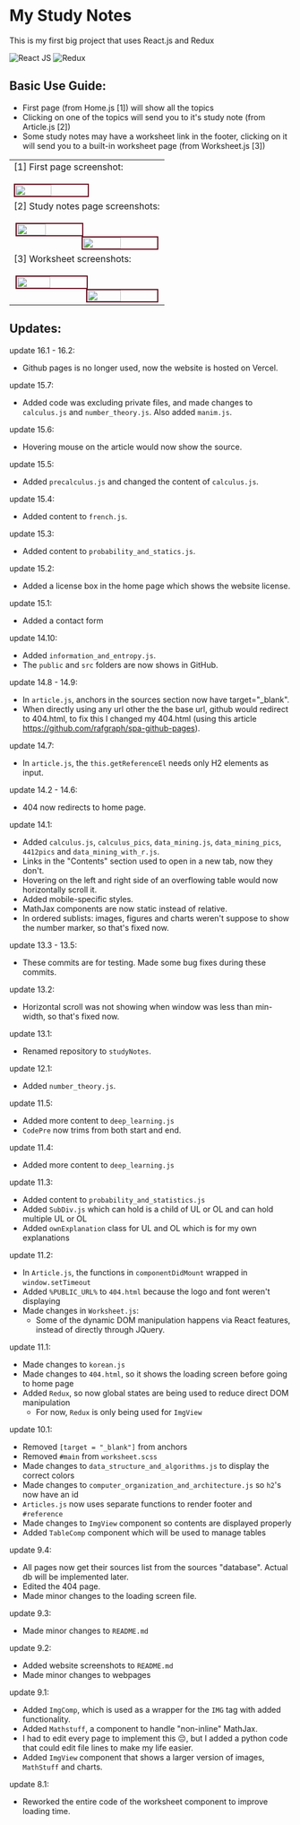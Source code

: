 # My Study Notes

This is my first big project that uses React.js and Redux

![React JS](https://img.shields.io/badge/React-20232A?style=for-the-badge&logo=react&logoColor=61DAFB") ![Redux](https://img.shields.io/badge/Redux-252525?style=for-the-badge&logo=redux&logoColor=7f51cb)

## Basic Use Guide:
- First page (from Home.js [1]) will show all the topics
- Clicking on one of the topics will send you to it's study note (from Article.js [2])
- Some study notes may have a worksheet link in the footer, clicking on it will send you to a built-in worksheet page (from Worksheet.js [3])

<table><tbody>
	<tr>
		<td>[1] First page screenshot:<br/><br/><img
			src="website_screenshots/home.png"
			style="width: 50%;border: solid #612 2px"
		/></td>
	</tr>
	<tr>
		<td>
			[2] Study notes page screenshots:<br/><br/>
			<img
				src="website_screenshots/history_of_science.png"
				style="border: solid #612 2px; float: left; width:45%;margin-left:1%"
			/>
			<img
				src="website_screenshots/probability_and_statistics.png"
				style="border: solid #612 2px; float: right; width:51%;margin-right:1%"
			/>
		</td>
	</tr>
	<tr><td>
		[3] Worksheet screenshots:<br/><br/>
		<img
			src="website_screenshots/worksheet1.png"
			style="float: left; width:48%; margin-left: 1%;border: solid #612 2px"
		/>
		<img
			src="website_screenshots/worksheet2.png"
			style="float: right; width:48%; margin-right: 1%;border: solid #612 2px"
		/>
	</td></tr>
</tbody></table>

## Updates:

update 16.1 - 16.2:
- Github pages is no longer used, now the website is hosted on Vercel.

update 15.7:
- Added code was excluding private files, and made changes to `calculus.js` and `number_theory.js`. Also added `manim.js`.

update 15.6:
- Hovering mouse on the article would now show the source.

update 15.5:
- Added `precalculus.js` and changed the content of `calculus.js`.

update 15.4:
- Added content to `french.js`.

update 15.3:
- Added content to `probability_and_statics.js`.

update 15.2:
- Added a license box in the home page which shows the website license.

update 15.1:
- Added a contact form

update 14.10:
- Added `information_and_entropy.js`.
- The `public` and `src` folders are now shows in GitHub.

update 14.8 - 14.9:
- In `article.js`, anchors in the sources section now have target="_blank".
- When directly using any url other the the base url, github would redirect to 404.html, to fix this I changed my 404.html (using this article https://github.com/rafgraph/spa-github-pages).

update 14.7:
- In `article.js`, the `this.getReferenceEl` needs only H2 elements as input.

update 14.2 - 14.6:
- 404 now redirects to home page.

update 14.1:
- Added `calculus.js`, `calculus_pics`, `data_mining.js`, `data_mining_pics`, `4412pics` and `data_mining_with_r.js`.
- Links in the "Contents" section used to open in a new tab, now they don't.
- Hovering on the left and right side of an overflowing table would now horizontally scroll it.
- Added mobile-specific styles.
- MathJax components are now static instead of relative.
- In ordered sublists: images, figures and charts weren't suppose to show the number marker, so that's fixed now.

update 13.3 - 13.5:
- These commits are for testing. Made some bug fixes during these commits.

update 13.2:
- Horizontal scroll was not showing when window was less than min-width, so that's fixed now.

update 13.1:
- Renamed repository to `studyNotes`.

update 12.1:
- Added `number_theory.js`.

update 11.5:
- Added more content to `deep_learning.js`
- `CodePre` now trims from both start and end.

update 11.4:
- Added more content to `deep_learning.js`

update 11.3:
- Added content to `probability_and_statistics.js`
- Added `SubDiv.js` which can hold is a child of UL or OL and can hold multiple UL or OL
- Added `ownExplanation` class for UL and OL which is for my own explanations

update 11.2:
- In `Article.js`, the functions in `componentDidMount` wrapped in `window.setTimeout`
- Added `%PUBLIC_URL%` to `404.html` because the logo and font weren't displaying
- Made changes in `Worksheet.js`:
	- Some of the dynamic DOM manipulation happens via React features, instead of directly through JQuery.

update 11.1:
- Made changes to `korean.js`
- Made changes to `404.html`, so it shows the loading screen before going to home page
- Added `Redux`, so now global states are being used to reduce direct DOM manipulation
	- For now, `Redux` is only being used for `ImgView`

update 10.1:
- Removed `[target = "_blank"]` from anchors
- Removed `#main` from `worksheet.scss`
- Made changes to `data_structure_and_algorithms.js` to display the correct colors
- Made changes to `computer_organization_and_architecture.js` so `h2`'s now have an id
- `Articles.js` now uses separate functions to render footer and `#reference`
- Made changes to `ImgView` component so contents are displayed properly
- Added `TableComp` component which will be used to manage tables

update 9.4:
- All pages now get their sources list from the sources "database". Actual db will be implemented later.
- Edited the 404 page.
- Made minor changes to the loading screen file.

update 9.3:
- Made minor changes to `README.md`

update 9.2:
- Added website screenshots to `README.md`
- Made minor changes to webpages

update 9.1:
- Added `ImgComp`, which is used as a wrapper for the `IMG` tag with added functionality.
- Added `Mathstuff`, a component to handle "non-inline" MathJax.
- I had to edit every page to implement this 😔, but I added a python code that could edit file lines to make my life easier.
- Added `ImgView` component that shows a larger version of images, `MathStuff` and charts.

update 8.1:
- Reworked the entire code of the worksheet component to improve loading time.

